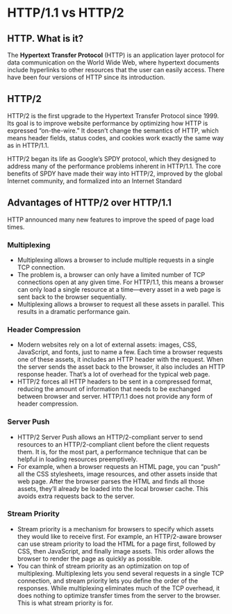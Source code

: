 # HTTP/1.1 vs HTTP/2

## HTTP.  What is it?

   The **Hypertext Transfer Protocol** (HTTP) is an application layer protocol for data communication on the World Wide Web, where hypertext documents include hyperlinks to other resources that the user can easily access. There have been four versions of HTTP since its introduction.


## HTTP/2

   HTTP/2 is the first upgrade to the Hypertext Transfer Protocol since 1999. Its goal is to improve website performance by optimizing how HTTP is expressed “on-the-wire.” It doesn’t change the semantics of HTTP, which means header fields, status codes, and cookies work exactly the same way as in HTTP/1.1.

HTTP/2 began its life as Google’s SPDY protocol, which they designed to address many of the performance problems inherent in HTTP/1.1. The core benefits of SPDY have made their way into HTTP/2, improved by the global Internet community, and formalized into an Internet Standard

## Advantages of HTTP/2 over HTTP/1.1

   HTTP announced many new features to improve the speed of page load times.

### Multiplexing

- Multiplexing allows a browser to include multiple requests in a single TCP connection.
- The problem is, a browser can only have a limited number of TCP connections open at any given time. For HTTP/1.1, this means a browser can only load a single resource at a time—every asset in a web page is sent back to the browser sequentially.
- Multiplexing allows a browser to request all these assets in parallel. This results in a dramatic performance gain.

### Header Compression

- Modern websites rely on a lot of external assets: images, CSS, JavaScript, and fonts, just to name a few. Each time a browser requests one of these assets, it includes an HTTP header with the request. When the server sends the asset back to the browser, it also includes an HTTP response header. That’s a lot of overhead for the typical web page.
- HTTP/2 forces all HTTP headers to be sent in a compressed format, reducing the amount of information that needs to be exchanged between browser and server. HTTP/1.1 does not provide any form of header compression.

### Server Push

- HTTP/2 Server Push allows an HTTP/2-compliant server to send resources to an HTTP/2-compliant client before the client requests them. It is, for the most part, a performance technique that can be helpful in loading resources preemptively.
- For example, when a browser requests an HTML page, you can “push” all the CSS stylesheets, image resources, and other assets inside that web page. After the browser parses the HTML and finds all those assets, they’ll already be loaded into the local browser cache. This avoids extra requests back to the server.

### Stream Priority

- Stream priority is a mechanism for browsers to specify which assets they would like to receive first. For example, an HTTP/2-aware browser can use stream priority to load the HTML for a page first, followed by CSS, then JavaScript, and finally image assets. This order allows the browser to render the page as quickly as possible.
- You can think of stream priority as an optimization on top of multiplexing. Multiplexing lets you send several requests in a single TCP connection, and stream priority lets you define the order of the responses. While multiplexing eliminates much of the TCP overhead, it does nothing to optimize transfer times from the server to the browser. This is what stream priority is for.
